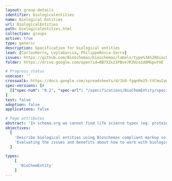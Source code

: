 ```yaml
---
layout: group-details
identifier: biologicalentities
name: Biological Entities
url: BiologicalEntities
path: biologicalentities.html
collection: groups
active: true
type: generic
description: Specification for biological entities
lead: [CarlosHorro, LeylaGarcia, PhilippeRocca-Serra]
issues: https://github.com/BioSchemas/bioschemas/labels/type%3A%20biochementity
folder: https://drive.google.com/open?id=0B7X2x2IPBve7R3Uza1d6MGpuYVE

# Progress status
usecase: ''
crosswalk: https://docs.google.com/spreadsheets/d/1h0-fgqnRe25-tVCmu2yWNQjthLzgkW4a1TVNMpCABlc/edit#gid=1261485211
spec-versions: [#
  [{"spec-num": "0.2", "spec-url": "/specifications/BioChemEntity/specification/"}]#,
]
test: false
adoption: false
applications: false

# Page attributes
abstract: 'In schema.org we cannot find life science types (eg. protein, gene, biological pathway) except those types that overlap with healthcare and medicine domains defined by the health schema.org extension (eg. drug, artery). These life science types share many elements which can be captured in a common biological entity type.'
objectives:
  [
    'Describe biological entities using Bioschemas compliant markup so biological types can be more easily indexed by search engines and registries.',
    'Evaluating the issues and benefits about how to work with biological entities in schema.org and Bioschemas'
  ]

types:
    [
      'BioChemEntity'
    ]  
---
```

